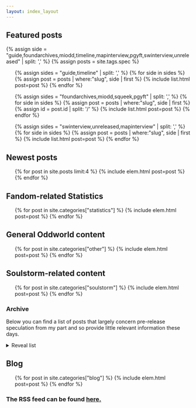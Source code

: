 ```yaml
---
layout: index_layout
---
```


<div class="featured">
<h2>Featured posts</h2>
<div id="featured_posts">
{% assign side = "guide,foundarchives,miodd,timeline,mapinterview,pgyft,swinterview,unreleased" | split: ',' %}
{% assign posts = site.tags.spec %}

<ul id="main">
{% assign sides = "guide,timeline" | split: ',' %}
{% for side in sides %}
{% assign post = posts | where:"slug", side | first %}
{% include list.html post=post %}
{% endfor %}
</ul>

<ul id="sidebar">
{% assign sides = "foundarchives,miodd,squeek,pgyft" | split: ',' %}
{% for side in sides %}
{% assign post = posts | where:"slug", side | first %}
{% assign id = post.id | split: '/' %}
{% include list.html post=post %}
{% endfor %}
</ul>

<ul id="footer">
{% assign sides = "swinterview,unreleased,mapinterview" | split: ',' %}
{% for side in sides %}
{% assign post = posts | where:"slug", side | first %}
{% include list.html post=post %}
{% endfor %}
</ul>

</div>
</div>

<div class="category">
<h2>Newest posts</h2>
<ul>
  {% for post in site.posts limit:4 %} {% include elem.html post=post %} {% endfor %}
</ul>
</div>

<div class="category">
<h2 id="statistics">Fandom-related Statistics</h2>
<ul>
  {% for post in site.categories["statistics"] %} {% include elem.html post=post %} {% endfor %}
</ul>
</div>

<div class="category">
<h2 id="owc">General Oddworld content</h2>
<ul>
  {% for post in site.categories["other"] %} {% include elem.html post=post %} {% endfor %}
</ul>
</div>

<div class="category">
<h2 id="ssc">Soulstorm-related content</h2>
<ul>
  {% for post in site.categories["soulstorm"] %} {% include elem.html post=post %} {% endfor %}
</ul>

<h3>Archive</h3>
<p>Below you can find a list of posts that largely concern pre-release speculation from my part and so provide little relevant information these days.</p>
<details>
<summary>Reveal list</summary>
<ul>
  {% for post in site.categories["ssarchive"] %} {% include elem.html post=post %} {% endfor %}
</ul>
</details>
</div>

<div class="category">
<h2 id="blog">Blog</h2>
<ul>
  {% for post in site.categories["blog"] %} {% include elem.html post=post %} {% endfor %}
</ul>
</div>

<h3 id="rss">The RSS feed can be found <a href="/feed">here.</a></h3>
